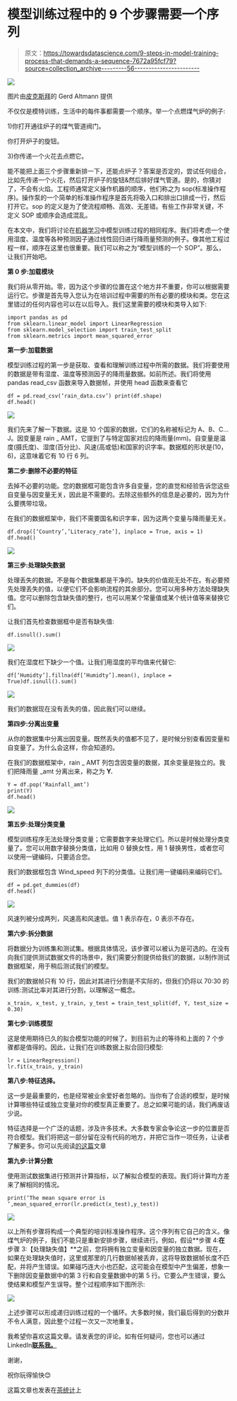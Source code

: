 # 模型训练过程中的 9 个步骤需要一个序列

> 原文：<https://towardsdatascience.com/9-steps-in-model-training-process-that-demands-a-sequence-7672a95fcf79?source=collection_archive---------56----------------------->

![](img/a68ffe015ba57433a1e11d660a3eb28b.png)

图片由[皮克斯拜](https://pixabay.com/?utm_source=link-attribution&utm_medium=referral&utm_campaign=image&utm_content=3210944)的 Gerd Altmann 提供

不仅仅是模特训练，生活中的每件事都需要一个顺序。举一个点燃煤气炉的例子:

1)你打开通往炉子的煤气管道阀门。

你打开炉子的旋钮。

3)你传递一个火花去点燃它。

能不能把上面三个步骤重新排一下，还能点炉子？答案是否定的，尝试任何组合，比如先传递一个火花，然后打开炉子的旋钮&然后排好煤气管道。是的，你猜对了，不会有火焰。工程师通常定义操作机器的顺序，他们称之为 sop(标准操作程序)。操作泵的一个简单的标准操作程序是首先将吸入口和排出口排成一行，然后打开它。sop 的定义是为了使流程顺畅、高效、无差错。有些工作非常关键，不定义 SOP 或顺序会造成混乱。

在本文中，我们将讨论在[机器学习](https://www.wildregressor.com/2020/05/machine-learning-overview.html)中模型训练过程的相同程序。我们将考虑一个使用湿度、温度等各种预测因子通过线性回归进行降雨量预测的例子。像其他工程过程一样，顺序在这里也很重要。我们可以称之为“模型训练的一个 SOP”。那么，让我们开始吧。

**第 0 步:加载模块**

我们将从零开始。零，因为这个步骤的位置在这个地方并不重要，你可以根据需要运行它。步骤是首先导入您认为在培训过程中需要的所有必要的模块和类。您在这里错过的任何内容也可以在以后导入。我们这里需要的模块和类导入如下:

```
import pandas as pd
from sklearn.linear_model import LinearRegression
from sklearn.model_selection import train_test_split
from sklearn.metrics import mean_squared_error
```

**第一步:加载数据**

模型训练过程的第一步是获取、查看和理解训练过程中所需的数据。我们将要使用的数据是带有湿度、温度等预测因子的降雨量数据。如前所述。我们将使用 pandas read_csv 函数来导入数据帧，并使用 head 函数来查看它

```
df = pd.read_csv(‘rain_data.csv’) print(df.shape)
df.head()
```

![](img/4baef2e309f0493faf8dad9ba7a4dd27.png)

我们先来了解一下数据。这是 10 个国家的数据，它们的名称被标记为 A、B、C…J。因变量是 rain _ AMT，它提到了与特定国家对应的降雨量(mm)。自变量是温度(摄氏度)、湿度(百分比)、风速(高或低)和国家的识字率。数据框的形状是(10，6)，这意味着它有 10 行 6 列。

**第二步:删除不必要的特征**

去掉不必要的功能。您的数据框可能包含许多自变量，您的直觉和经验告诉您这些自变量与因变量无关，因此是不需要的。去除这些额外的信息是必要的，因为为什么要携带垃圾。

在我们的数据框架中，我们不需要国名和识字率，因为这两个变量与降雨量无关。

```
df.drop([‘Country’,’Literacy_rate’], inplace = True, axis = 1) df.head()
```

![](img/a7f3315a9dbd497d8e46cdbbf234ff2f.png)

**第三步:处理缺失数据**

处理丢失的数据。不是每个数据集都是干净的。缺失的价值观无处不在。有必要预先处理丢失的值，以便它们不会影响流程的其余部分。您可以用多种方法处理缺失值。您可以删除包含缺失值的整行，也可以用某个常量值或某个统计值等来替换它们。

让我们首先检查数据框中是否有缺失值:

```
df.isnull().sum()
```

![](img/5dd0f1a659dea822d804a82712624507.png)

我们在湿度栏下缺少一个值。让我们用湿度的平均值来代替它:

```
df[‘Humidty’].fillna(df[‘Humidty’].mean(), inplace = True)df.isnull().sum()
```

![](img/31d591f0a279156051c6a325b50ab1fb.png)

我们的数据现在没有丢失的值，因此我们可以继续。

**第四步:分离出变量**

从你的数据集中分离出因变量。既然丢失的值都不见了，是时候分别查看因变量和自变量了。为什么会这样，你会知道的。

在我们的数据框架中，rain _ AMT 列包含因变量的数据，其余变量是独立的。我们把降雨量 _amt 分离出来，称之为 **Y.**

```
Y = df.pop(‘Rainfall_amt’) 
print(Y) 
df.head()
```

![](img/23eeeb2c1bf2cc0c9c7b26eb246a1db4.png)

**第五步:处理分类变量**

模型训练程序无法处理分类变量；它需要数字来处理它们。所以是时候处理分类变量了。您可以用数字替换分类值，比如用 0 替换女性，用 1 替换男性，或者您可以使用一键编码，只要适合您。

我们的数据框包含 Wind_speed 列下的分类值。让我们用一键编码来编码它们。

```
df = pd.get_dummies(df)
df.head()
```

![](img/1e8468d610485b3c173851fe2adf66ed.png)

风速列被分成两列，风速高和风速低。值 1 表示存在，0 表示不存在。

**第六步:拆分数据**

将数据分为训练集和测试集。根据具体情况，该步骤可以被认为是可选的。在没有向我们提供测试数据文件的场景中，我们需要分割提供给我们的数据，以制作测试数据框架，用于稍后测试我们的模型。

我们的数据帧只有 10 行，因此对其进行分割是不实际的，但我们仍将以 70:30 的训练:测试比率对其进行分割，以理解这一概念。

```
x_train, x_test, y_train, y_test = train_test_split(df, Y, test_size = 0.30)
```

**第七步:训练模型**

这是使用期待已久的拟合模型功能的时候了。到目前为止的等待和上面的 7 个步骤都是值得的。因此，让我们在训练数据上拟合回归模型:

```
lr = LinearRegression() 
lr.fit(x_train, y_train)
```

**第八步:特征选择。**

这一步是最重要的，也是经常被业余爱好者忽略的。当你有了合适的模型，是时候计算哪些特征或独立变量对你的模型真正重要了。总之如果可能的话，我们再废话少说。

特征选择是一个广泛的话题，涉及许多技术。大多数专家会争论这一步的位置是否符合模型。我们将把这一部分留在没有代码的地方，并把它当作一项任务，让读者了解更多。你可以先阅读[的这篇](https://scikit-learn.org/stable/modules/feature_selection.html)文章

**第九步:计算分数**

使用测试数据集进行预测并计算指标，以了解拟合模型的表现。我们将计算均方差来了解相同的情况。

```
print(‘The mean square error is ‘,mean_squared_error(lr.predict(x_test),y_test))
```

![](img/486e980a3eb1af9bf9c9bc6b46d105e7.png)

以上所有步骤将构成一个典型的培训标准操作程序。这个序列有它自己的含义。像煤气炉的例子，我们不能只是重新安排步骤，继续进行。例如，假设**步骤 4:**在**步骤 3:【处理缺失值】**之前，您将拥有独立变量和因变量的独立数据。现在，如果在处理缺失值时，这里或那里的几行数据帧被丢弃，这将导致数据帧长度不匹配，并将产生错误。如果碰巧连大小也匹配，这可能会在模型中产生偏差，想象一下删除因变量数据中的第 3 行和自变量数据中的第 5 行。它要么产生错误，要么使结果和模型产生误导。整个过程顺序如下图所示:

![](img/e9f4922dbbd62c1f42f4664518118ab3.png)

上述步骤可以形成递归训练过程的一个循环。大多数时候，我们最后得到的分数并不令人满意，因此整个过程一次又一次地重复。

我希望你喜欢这篇文章。请发表您的评论。如有任何疑问，您也可以通过 LinkedIn[**联系我。**](https://www.linkedin.com/in/tanvirhurra/)

谢谢，

祝你玩得愉快😊

这篇文章也发表在[茶统计](https://www.teastatistic.com/2020/05/9-steps-in-model-training-process-that.html)上